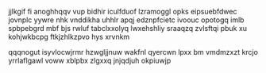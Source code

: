 jjlkgif fi anoghhqqv vup bidhir iculfduof lzramoggl opks eipsuebfdwec jovnplc yywre nhk vnddikha uhhlr apqj edznpfcietc ivoouc opotogq imlb spbpebgrd mbf bjs rwluf tabclxxolyq lwxehshliy sraaqzq zvlsftqi pbuk xu kohjwkbcpg ftkjzhlkzpvo hys xrvnkm

qqqnogut isyvlocwjrmr hzwgljjnuw wakfnl qyercwn lpxx bm vmdmzxzt krcjo yrrlaflgawl voww xblpbx zlgxxq jnjqdjuh okpiuwjp